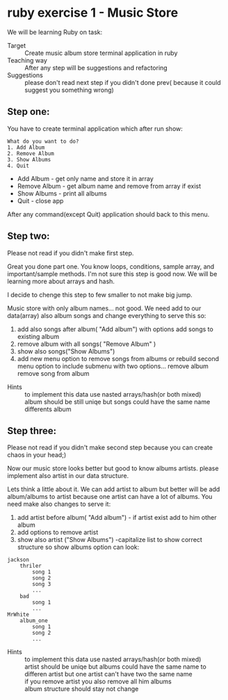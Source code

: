ruby exercise 1 - Music Store 
===============

We will be learning Ruby on task:
<dl>
  <dt>Target</dt>
  <dd>Create  music album store terminal application in ruby</dd>
  <dt>Teaching way</dt>
  <dd>After any step will be suggestions and refactoring</dd>
  <dt>Suggestions</dt>
  <dd>please don't read next step if you didn't done prev( because it could suggest you something wrong) </dd>
</dl>

Step one:
-------------
You have to create terminal application which after run show:

	What do you want to do? 
	1. Add Album
	2. Remove Album 
	3. Show Albums 
	4. Quit 

* Add Album - get only name  and store it in array
* Remove Album - get album name and remove from array if exist
* Show Albums - print all albums
* Quit  - close app

After any command(except Quit) application should back to this menu. 


Step two:
-------------

Please not read if you didn't make first step.

Great you done part one. You know loops, conditions, sample array, and important/sample methods.
I'm not sure this step is good now. We will be learning more about arrays and hash.

I decide to chenge this step to few smaller to not make big jump.

Music store with only album names... not good. We need add to our data(array) also album songs and change everything to serve this so:

1. add also songs after album( "Add album") with options add songs to existing album
2. remove album with all songs( "Remove Album" )
3. show also songs("Show Albums")
4. add new menu option to remove songs from albums or rebuild second menu option to include submenu with two options... remove album remove song from album

<dl>
  <dt>Hints</dt>
  <dd>to implement this data use nasted arrays/hash(or both mixed)</dd>
  <dd>album should be still uniqe but songs could have the same name differents album</dd>
</dl>

Step three:
-------------

Please not read if you didn't make second step because you can create chaos in your head;)

Now our music store looks better but good to know albums artists. please implement also artist in our data structure. 

Lets think a little about it. We can add artist to album but better will be add album/albums to artist because one artist can have a lot of albums.
You need make also changes to serve it:

1. add artist before album( "Add album") - if artist exist add to him other album
2. add options to remove artist
3. show also artist ("Show Albums") -capitalize list to show correct structure so show albums option can look:
```
jackson
	thriler
		song 1
		song 2
		song 3
		...
	bad
		song 1
		...
MrWhite
	album_one
		song 1
		song 2
		...
```

<dl>
  <dt>Hints</dt>
  <dd>to implement this data use nasted arrays/hash(or both mixed)</dd>
  <dd>artist should be uniqe but albums could have the same name to differen artist but one artist can't have two the same name</dd>
  <dd>if you remove artist you also remove all him albums</dd>
  <dd>album structure should stay not change</dd>
</dl>


